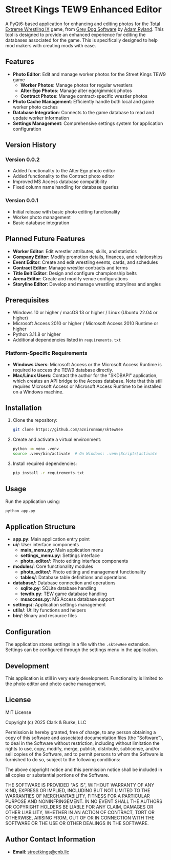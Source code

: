 # Street Kings TEW9 Enhanced Editor

A PyQt6-based application for enhancing and editing photos for the [Total Extreme Wrestling IX](https://greydogsoftware.com/title/total-extreme-wrestling-ix-2/) game, from [Grey Dog Software](https://www.greydogssoftware.com/) by [Adam Ryland](https://forum.greydogsoftware.com/profile/15-adam-ryland/). This tool is designed to provide an enhanced experience for editing the databases associated for the game. This is specifically designed to help mod makers with creating mods with ease.

## Features

- **Photo Editor**: Edit and manage worker photos for the Street Kings TEW9 game
  - **Worker Photos**: Manage photos for regular wrestlers
  - **Alter Ego Photos**: Manage alter ego/gimmick photos
  - **Contract Photos**: Manage contract-specific wrestler photos
- **Photo Cache Management**: Efficiently handle both local and game worker photo caches
- **Database Integration**: Connects to the game database to read and update worker information
- **Settings Management**: Comprehensive settings system for application configuration

## Version History

### Version 0.0.2

- Added functionality to the Alter Ego photo editor
- Added functionality to the Contract photo editor
- Improved MS Access database compatibility
- Fixed column name handling for database queries

### Version 0.0.1

- Initial release with basic photo editing functionality
- Worker photo management
- Basic database integration

## Planned Future Features

- **Worker Editor**: Edit wrestler attributes, skills, and statistics
- **Company Editor**: Modify promotion details, finances, and relationships
- **Event Editor**: Create and edit wrestling events, cards, and schedules
- **Contract Editor**: Manage wrestler contracts and terms
- **Title Belt Editor**: Design and configure championship belts
- **Arena Editor**: Create and modify venue configurations
- **Storyline Editor**: Develop and manage wrestling storylines and angles

## Prerequisites

- Windows 10 or higher / macOS 13 or higher / Linux (Ubuntu 22.04 or higher)
- Microsoft Access 2010 or higher / Microsoft Access 2010 Runtime or higher
- Python 3.11.8 or higher
- Additional dependencies listed in `requirements.txt`

### Platform-Specific Requirements

- **Windows Users**: Microsoft Access or the Microsoft Access Runtime is required to access the TEW9 database directly.
- **Mac/Linux Users**: Contact the author for the "SKDBAPI" application, which creates an API bridge to the Access database. Note that this still requires Microsoft Access or Microsoft Access Runtime to be installed on a Windows machine.

## Installation

1. Clone the repository:

   ```bash
   git clone https://github.com/aznironman/sktew9ee
   ```

2. Create and activate a virtual environment:

   ```bash
   python -m venv .venv
   source .venv/bin/activate  # On Windows: .venv\Scripts\activate
   ```

3. Install required dependencies:

   ```bash
   pip install -r requirements.txt
   ```

## Usage

Run the application using:

```bash
python app.py
```

## Application Structure

- **app.py**: Main application entry point
- **ui/**: User interface components
  - **main_menu.py**: Main application menu
  - **settings_menu.py**: Settings interface
  - **photo_editor/**: Photo editing interface components
- **modules/**: Core functionality modules
  - **photo_editor/**: Photo editing and management functionality
  - **tables/**: Database table definitions and operations
- **database/**: Database connection and operations
  - **sqlite.py**: SQLite database handling
  - **tewdb.py**: TEW game database handling
  - **msaccess.py**: MS Access database support
- **settings/**: Application settings management
- **utils/**: Utility functions and helpers
- **bin/**: Binary and resource files

## Configuration

The application stores settings in a file with the `.sktew9ee` extension. Settings can be configured through the settings menu in the application.

## Development

This application is still in very early development. Functionality is limited to the photo editor and photo cache management.

## License

MIT License

Copyright (c) 2025 Clark & Burke, LLC

Permission is hereby granted, free of charge, to any person obtaining a copy
of this software and associated documentation files (the "Software"), to deal
in the Software without restriction, including without limitation the rights
to use, copy, modify, merge, publish, distribute, sublicense, and/or sell
copies of the Software, and to permit persons to whom the Software is
furnished to do so, subject to the following conditions:

The above copyright notice and this permission notice shall be included in all
copies or substantial portions of the Software.

THE SOFTWARE IS PROVIDED "AS IS", WITHOUT WARRANTY OF ANY KIND, EXPRESS OR
IMPLIED, INCLUDING BUT NOT LIMITED TO THE WARRANTIES OF MERCHANTABILITY,
FITNESS FOR A PARTICULAR PURPOSE AND NONINFRINGEMENT. IN NO EVENT SHALL THE
AUTHORS OR COPYRIGHT HOLDERS BE LIABLE FOR ANY CLAIM, DAMAGES OR OTHER
LIABILITY, WHETHER IN AN ACTION OF CONTRACT, TORT OR OTHERWISE, ARISING FROM,
OUT OF OR IN CONNECTION WITH THE SOFTWARE OR THE USE OR OTHER DEALINGS IN THE
SOFTWARE.

## Author Contact Information

- **Email**: [streetkings@cnb.llc](mailto:streetkings@cnb.llc)
